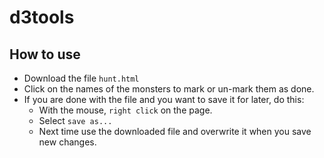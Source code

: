 d3tools
=======

## How to use
 * Download the file `hunt.html`
 * Click on the names of the monsters to mark or un-mark them as done.
 * If you are done with the file and you want to save it for later, do this:
   * With the mouse, `right click` on the page.
   * Select `save as...`
   * Next time use the downloaded file and overwrite it when you save new changes.
